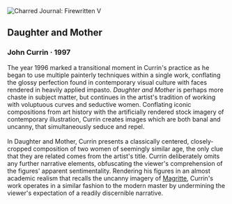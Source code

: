 <div class="artwork-of-the-day">
  <div class="container">
    <div class="img-wrapper">
      <img
        src="https://uploads5.wikiart.org/00172/images/john-currin/2013-cks-01134-0012-000-john-currin-daughter-and-mother.jpg!Large.jpg"
        alt="Charred Journal: Firewritten V" />
    </div>
    <div class="artwork-detail">
      <div class="artwork-origin"> 
        <h2 class="artwork-name">Daughter and Mother</h2>
        <h3 class="artist">
          John Currin
                    ·  1997
        </h3>
      </div>
      <p class="description">
        <span class="artwork-description-text ng-binding" ng-bind-html="viewModel.ArtworkOfTheDay.Description | unsafe">The year 1996 marked a transitional moment in Currin's practice as he began to use multiple painterly techniques within a single work, conflating the glossy perfection found in contemporary visual culture with faces rendered in heavily applied impasto. <i>Daughter and Mother </i>is perhaps more chaste in subject matter, but continues in the artist's tradition of working with voluptuous curves and seductive women. Conflating iconic compositions from art history with the artificially rendered stock imagery of contemporary illustration, Currin creates images which are both banal and uncanny, that simultaneously seduce and repel.<br><br>In Daughter and Mother, Currin presents a classically centered, closely-cropped composition of two women of seemingly similar age, the only clue that they are related comes from the artist's title. Currin deliberately omits any further narrative elements, obfuscating the viewer's comprehension of the figures' apparent sentimentality. Rendering his figures in an almost academic realism that recalls the uncanny imagery of <a target="_blank" href="https://www.wikiart.org/en/rene-magritte">Magritte</a>, Currin's work operates in a similar fashion to the modern master by undermining the viewer's expectation of a readily discernible narrative.</span>
                        <div class="text-shadow-container" ng-show="showShadow" style=""></div>
      </p>
    </div>
  </div>

</div>
